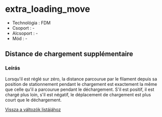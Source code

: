 # extra\_loading\_move

* Technológia : FDM
* Csoport : -
* Alcsoport : -
* Mód : - 

## Distance de chargement supplémentaire

### Leírás

Lorsqu'il est réglé sur zéro, la distance parcourue par le filament depuis sa position de stationnement pendant le chargement est exactement la même que celle qu'il a parcourue pendant le déchargement. S'il est positif, il est chargé plus loin, s'il est négatif, le déplacement de chargement est plus court que le déchargement.

[Vissza a változók listájához](variable_list.md)

